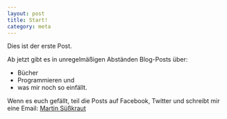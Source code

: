 ```yaml
---
layout: post
title: Start!
category: meta
---
```


Dies ist der erste Post.

Ab jetzt gibt es in unregelmäßigen Abständen Blog-Posts über:
* Bücher
* Programmieren und
* was mir noch so einfällt.

Wenn es euch gefällt, teil die Posts auf Facebook, Twitter und schreibt mir eine Email:
[Martin Süßkraut](mailto:martin.suesskraut@gmail.com)
